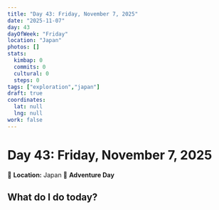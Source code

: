 ```yaml
---
title: "Day 43: Friday, November 7, 2025"
date: "2025-11-07"
day: 43
dayOfWeek: "Friday"
location: "Japan"
photos: []
stats:
  kimbap: 0
  commits: 0
  cultural: 0
  steps: 0
tags: ["exploration","japan"]
draft: true
coordinates:
  lat: null
  lng: null
work: false
---
```

# Day 43: Friday, November 7, 2025

📍 **Location:** Japan
🎒 **Adventure Day**

## What do I do today?



